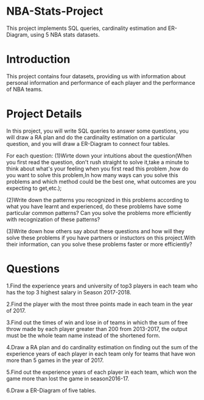 # NBA-Stats-Project
This project implements SQL queries, cardinality estimation and ER-Diagram, using 5 NBA stats datasets.

# Introduction
This project contains four datasets, providing us with information about personal information and performance of each player and the performance of NBA teams.

# Project Details
In this project, you will write SQL queries to answer some questions, you will draw a RA plan and do the cardinality estimation on a particular question, and you will draw a ER-Diagram to connect four tables. 

For each question:
(1)Wirte down your intuitions about the question(When you first read the question, don't rush straight to solve it,take a minute to think about what's your feeling when you first read this problem ,how do you want to solve this problem,In how many ways can you solve this problems and which method could be the best one, what outcomes are you expecting to get,etc.);  

(2)Write down the patterns you recognized in this problems according to what you have learnt and experienced, do these problems have some particular common patterns? Can you solve the problems more efficiently with recognization of these patterns?  

(3)Write down how others say about these questions and how will they solve these problems if you have partners or instuctors on this project.With their information, can you solve these problems faster or more efficiently?  

# Questions
1.Find the experience years and university of top3  players in each team who has the top 3 highest salary in Season 2017-2018.  

2.Find the player with the most three points made in each team in the year of 2017.  

3.Find out the times of win and lose in  of teams in which the sum of free throw made by each player greater than 200 from 2013-2017, the output must be the whole team name instead of the shortened form.

4.Draw a RA plan and do cardinality estimation on finding out the sum of the experience years of each player in each team only for teams that have won more than 5 games in the year of 2017.   

5.Find out the experience years of each player in each team, which won the game more than lost the game in season2016-17. 

6.Draw a ER-Diagram of five tables.

